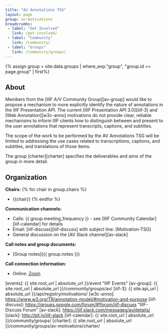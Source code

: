 ```yaml
---
title: "AV Annotations TSG"
layout: page
group: av-motivations
breadcrumbs:
 - label: "Get Involved"
   link: /get-involved/
 - label: "Community"
   link: /community/
 - label: "Groups"
   link: /community/groups/
---
```

{% assign group = site.data.groups | where_exp:"group", "group.id ==  page.group" | first%}

## About
Members from the [IIIF A/V Community Group][av-group] would like to propose a mechanism to more explicitly identify the nature of annotations in the IIIF Presentation API. The current [IIIF Presentation API 3.0][iiif-3] and [Web Annotation][w3c-anno] motivations do not provide clear, reliable mechanisms to inform IIIF clients how to distinguish between and present to the user annotations that represent transcripts, captions, and subtitles.

The scope of the work to be performed by the AV Annotations TSG will be limited to addressing the use cases related to transcriptions, captions, and subtitles, and translations of those items. 

The group [charter][charter] specifies the deliverables and aims of the group in more detail.

## Organization

**Chairs:**
{% for chair in group.chairs %}
* {{chair}}
{% endfor %}

**Communication channels:**
* Calls: {{ group.meeting_frequency }} - see [IIIF Community Calendar][iiif-calendar] for details
* Email: [iiif-discuss][iiif-discuss] with subject line: \[Motivation-TSG\]
* General discussion on the [AV Slack channel][av-slack]

**Call notes and group documents:**
  * [Group notes]({{ group.notes }})

**Call connection information:**
* Online: [Zoom](https://stanford.zoom.us/j/98998220214?pwd=RmV5ZGNpbVhnZldzc2JyN3dnZFgrdz09)

[events]: {{ site.root_url | absolute_url }}/event "IIIF Events"
[av-group]: {{ site.root_url | absolute_url }}/community/groups/av/
[iiif-3]: {{ site.api_url | absolute_url }}/api/registry/motivations/
[w3c-anno]: https://www.w3.org/TR/annotation-model/#motivation-and-purpose
[iiif-discuss]: https://groups.google.com/forum/#!forum/iiif-discuss "IIIF-Discuss Forum"
[av-slack]: https://iiif.slack.com/messages/av/details/
[slack]: http://bit.ly/iiif-slack
[iiif-calendar]: {{ site.root_url | absolute_url }}/community/groups/
[charter]: {{ site.root_url | absolute_url }}/community/groups/av-motivations/charter/
